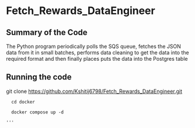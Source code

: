 # Fetch_Rewards_DataEngineer
## Summary of the Code
The Python program periodically polls the SQS queue, fetches the JSON data from it in small batches, performs data cleaning to get the data into the required format and then finally places puts the data into the Postgres table

## Running the code
  git clone https://github.com/Kshitij6798/Fetch_Rewards_DataEngineer.git
```
  cd docker
  
  docker compose up -d

'''

